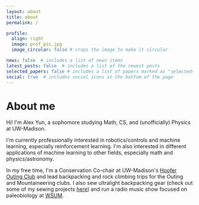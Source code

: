 ```yaml
---
layout: about
title: about
permalink: /

profile:
  align: right
  image: prof_pic.jpg
  image_circular: false # crops the image to make it circular

news: false  # includes a list of news items
latest_posts: false  # includes a list of the newest posts
selected_papers: false # includes a list of papers marked as "selected={true}"
social: true  # includes social icons at the bottom of the page
---
```

# About me

Hi! I'm Alex Yun, a sophomore studying Math, CS, and (unofficially) Physics at UW-Madison.

I'm currently professionally interested in robotics/controls and machine learning, especially reinforcement learning. I'm also interested in different applications of machine learning to other fields, especially math and physics/astronomy.

In my free time, I'm a Conservation Co-chair at UW-Madison's [Hoofer Outing Club](https://www.hooferouting.org/) and lead backpacking and rock climbing trips for the Outing and Mountaineering clubs. I also sew ultralight backpacking gear (check out some of my sewing projects [here](/projects)) and run a radio music show focused on paleobiology at [WSUM](https://wsum.org).